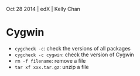 Oct 28 2014 | edX | Kelly Chan
# Cygwin

- `cygcheck -c`: check the versions of all packages
- `cygcheck -c cygwin`: check the version of Cygwin
- `rm -f filename`: remove a file
- `tar xf xxx.tar.gz`: unzip a file
